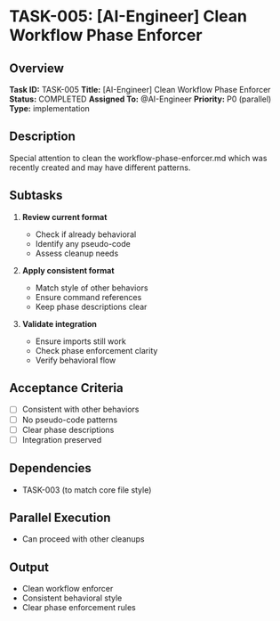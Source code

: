 # TASK-005: [AI-Engineer] Clean Workflow Phase Enforcer

## Overview
**Task ID:** TASK-005
**Title:** [AI-Engineer] Clean Workflow Phase Enforcer
**Status:** COMPLETED
**Assigned To:** @AI-Engineer
**Priority:** P0 (parallel)
**Type:** implementation

## Description
Special attention to clean the workflow-phase-enforcer.md which was recently created and may have different patterns.

## Subtasks
1. **Review current format**
   - Check if already behavioral
   - Identify any pseudo-code
   - Assess cleanup needs

2. **Apply consistent format**
   - Match style of other behaviors
   - Ensure command references
   - Keep phase descriptions clear

3. **Validate integration**
   - Ensure imports still work
   - Check phase enforcement clarity
   - Verify behavioral flow

## Acceptance Criteria
- [ ] Consistent with other behaviors
- [ ] No pseudo-code patterns
- [ ] Clear phase descriptions
- [ ] Integration preserved

## Dependencies
- TASK-003 (to match core file style)

## Parallel Execution
- Can proceed with other cleanups

## Output
- Clean workflow enforcer
- Consistent behavioral style
- Clear phase enforcement rules